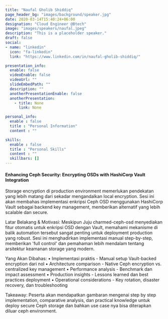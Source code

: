 ```yaml
---
title: "Naufal Gholib Shiddiq"
page_header_bg: "images/background/speaker.jpg"
date: 2020-03-14T15:40:24+06:00
designation: "Cloud Engineer @Btech"
image: "images/speakers/naufal.jpeg"
description: "This is a placeholder speaker."
draft: false
social:
- name: "linkedin"
  icon: "fa-linkedin"
  link: "https://www.linkedin.com/in/naufal-gholib-shiddiq/"

presentation_info:
  enable: false
  videoEnable: false
  videoUrl: ""
  slideEmbedPath: ""
  description: ""
  anotherPresentationEnable: false
  anotherPresentation:
    - title: None
      link: None

personal_info:
  enable : false
  title : "Personal Information"
  content : ""

skills:
  enable : false
  title : "Personal Skills"
  content : ""
  skillbars: []
---
```


#### Enhancing Ceph Security: Encrypting OSDs with HashiCorp Vault Integration

Storage encryption di production environment memerlukan pendekatan yang lebih matang dari sekadar mengandalkan local encryption. Sesi ini akan membahas implementasi enkripsi Ceph OSD menggunakan HashiCorp Vault sebagai backend key management, memberikan alternatif yang lebih scalable dan secure.

Latar Belakang & Motivasi: 
Meskipun Juju charmed-ceph-osd menyediakan fitur otomatis untuk enkripsi OSD dengan Vault, memahami mekanisme di balik automation tersebut sangat penting untuk deployment production yang robust. Sesi ini menghadirkan implementasi manual step-by-step, memberikan 'full control' dan pemahaman lebih mendalam tentang arsitektur keamanan storage yang modern.

Yang Akan Dibahas: 
• Implementasi praktis - Manual setup Vault-backed encryption dari nol 
• Architecture comparison - Native Ceph encryption vs. centralized key management
• Performance analysis - Benchmark dan impact assessment 
• Production insights - Lessons learned dan best practices deployment 
• Operational considerations - Key rotation, disaster recovery, dan troubleshooting

Takeaway: Peserta akan mendapatkan gambaran mengenai step by step implementation, comparative analysis, dan practical knowledge untuk deploy secure Ceph storage dan bahkan use case nya bisa diterapkan diluar ceph environment.